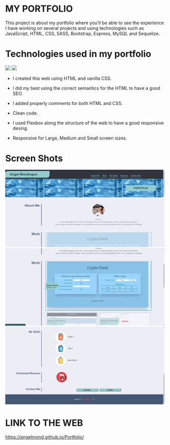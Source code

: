 # MY PORTFOLIO

This project is about my portfolio where you'll be able to see the experience I have working on several projects and using technologies such as JavaScript, HTML, CSS, SASS, Bootstrap, Express, MySQL and Sequelize.

# Technologies used in my portfolio
<!--HTML-->
<div style="display=flex flex-row flex-wrap ">
<img src="https://img.shields.io/badge/-HTML-e34f26?logo=html5&logoColor=fff">

<!--CSS-->
<img src="https://img.shields.io/badge/-CSS-1572B6?logo=css3&logoColor=fff">
</div>

* I created this web using HTML and vanilla CSS.

* I did my best using the correct semantics for the HTML
to have a good SEO.

* I added properly comments for both HTML and CSS.

* Clean code.

* I used Flexbox along the structure of the web to have a good responsive desing.

* Responsive for Large, Medium and Small screen sizes.


# Screen Shots


!["MY PROTFOLIO"](assets/screenshots/large1.jpg)
!["MY PROTFOLIO"](assets/screenshots/large2.jpg)
!["MY PROTFOLIO"](assets/screenshots/large3.jpg)

# LINK TO THE WEB
https://angelmond.github.io/Portfolio/
